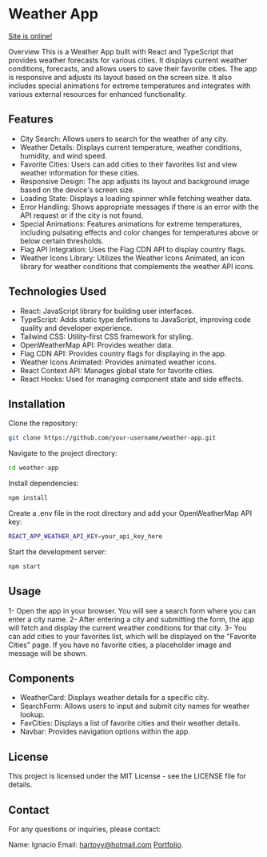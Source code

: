 # Weather App

[Site is online!](https://weather-app-red-phi-86.vercel.app/)

Overview
This is a Weather App built with React and TypeScript that provides weather forecasts for various cities. It displays current weather conditions, forecasts, and allows users to save their favorite cities. The app is responsive and adjusts its layout based on the screen size. It also includes special animations for extreme temperatures and integrates with various external resources for enhanced functionality.

## Features

- City Search: Allows users to search for the weather of any city.
- Weather Details: Displays current temperature, weather conditions, humidity, and wind speed.
- Favorite Cities: Users can add cities to their favorites list and view weather information for these cities.
- Responsive Design: The app adjusts its layout and background image based on the device's screen size.
- Loading State: Displays a loading spinner while fetching weather data.
- Error Handling: Shows appropriate messages if there is an error with the API request or if the city is not found.
- Special Animations: Features animations for extreme temperatures, including pulsating effects and color changes for temperatures above or below certain thresholds.
- Flag API Integration: Uses the Flag CDN API to display country flags.
- Weather Icons Library: Utilizes the Weather Icons Animated, an icon library for weather conditions that complements the weather API icons.

## Technologies Used

- React: JavaScript library for building user interfaces.
- TypeScript: Adds static type definitions to JavaScript, improving code quality and developer experience.
- Tailwind CSS: Utility-first CSS framework for styling.
- OpenWeatherMap API: Provides weather data.
- Flag CDN API: Provides country flags for displaying in the app.
- Weather Icons Animated: Provides animated weather icons.
- React Context API: Manages global state for favorite cities.
- React Hooks: Used for managing component state and side effects.

## Installation

Clone the repository:

```sh
git clone https://github.com/your-username/weather-app.git
```

Navigate to the project directory:

```sh
cd weather-app
```

Install dependencies:

```sh
npm install
```

Create a .env file in the root directory and add your OpenWeatherMap API key:

```sh
REACT_APP_WEATHER_API_KEY=your_api_key_here
```

Start the development server:

```sh
npm start
```

## Usage

1- Open the app in your browser. You will see a search form where you can enter a city name.
2- After entering a city and submitting the form, the app will fetch and display the current weather conditions for that city.
3- You can add cities to your favorites list, which will be displayed on the "Favorite Cities" page.
If you have no favorite cities, a placeholder image and message will be shown.

## Components

- WeatherCard: Displays weather details for a specific city.
- SearchForm: Allows users to input and submit city names for weather lookup.
- FavCities: Displays a list of favorite cities and their weather details.
- Navbar: Provides navigation options within the app.

## License

This project is licensed under the MIT License - see the LICENSE file for details.

## Contact

For any questions or inquiries, please contact:

Name: Ignacio
Email: hartoyy@hotmail.com
[Portfolio](https://nachohardoy-web.vercel.app/).
